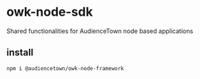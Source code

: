 # owk-node-sdk

Shared functionalities for AudienceTown node based applications

## install

`npm i @audiencetown/owk-node-framework`

